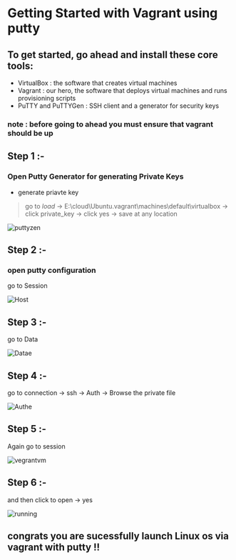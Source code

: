 # Getting Started with Vagrant using putty
## To get started, go ahead and install these core tools:

* VirtualBox :  the software that creates virtual machines
* Vagrant : our hero, the software that deploys virtual machines and runs provisioning scripts
* PuTTY and PuTTYGen : SSH client and a generator for security keys

### note : before going to ahead you must ensure that vagrant should be up 

## Step 1 :-
### Open Putty Generator for generating Private Keys
* generate  priavte key
> go to *load* -> E:\cloud\Ubuntu\.vagrant\machines\default\virtualbox -> click private_key -> click yes -> save at any location

![puttyzen](https://user-images.githubusercontent.com/49730521/76108748-26c68680-6001-11ea-9c14-5fbd1b6f2108.PNG)

## Step 2 :-
### open  putty configuration 
go to Session

![Host](https://user-images.githubusercontent.com/49730521/76110274-3f846b80-6004-11ea-943a-44dfb9180dfb.PNG)

## Step 3 :-
go to Data

![Datae](https://user-images.githubusercontent.com/49730521/76110592-c3d6ee80-6004-11ea-999a-024184c90096.PNG)

## Step 4 :-
go to connection -> ssh -> Auth -> Browse the private file

![Authe](https://user-images.githubusercontent.com/49730521/76110784-27611c00-6005-11ea-90fa-0e2bcf57da29.PNG)

## Step 5 :-
Again go to session 

![vegrantvm](https://user-images.githubusercontent.com/49730521/76110995-832ba500-6005-11ea-92bb-2ba46da0a98a.PNG)

## Step 6 :-
and then click to open -> yes

![running](https://user-images.githubusercontent.com/49730521/76111744-d7835480-6006-11ea-8dde-557d81544024.PNG)



## congrats you are sucessfully launch Linux os  via vagrant with putty !!
